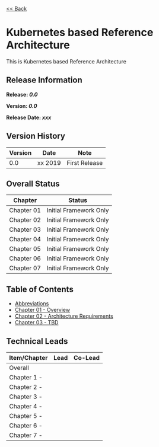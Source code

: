 [<< Back](../)

# Kubernetes based Reference Architecture

This is Kubernetes based Reference Architecture

## Release Information
**Release: _0.0_**

**Version: _0.0_**

**Release Date: _xxx_**

## Version History

| Version | Date | Note
| --- | --- | --- |
| 0.0 | xx 2019 | First Release|


## Overall Status

| Chapter | Status |
| --- | --- |
| Chapter 01 | Initial Framework Only |
| Chapter 02 | Initial Framework Only |
| Chapter 03 | Initial Framework Only |
| Chapter 04 | Initial Framework Only |
| Chapter 05 | Initial Framework Only |
| Chapter 06 | Initial Framework Only |
| Chapter 07 | Initial Framework Only |

## Table of Contents
* [Abbreviations](abbreviations.md)
* [Chapter 01 - Overview](chapters/chapter01.md)
* [Chapter 02 - Architecture Requirements](chapters/chapter02.md)
* [Chapter 03 - TBD](.)


## Technical Leads

| Item/Chapter | Lead | Co-Lead |
|-------------------------------------------|---------------------------------------------------------------------------------------------------------------------|------------|
| Overall |  |  |
| Chapter 1 -  | | |
| Chapter 2 -  | | |
| Chapter 3 -  | | |
| Chapter 4 -  | | |
| Chapter 5 -  | | |
| Chapter 6 -  | | |
| Chapter 7 -  | | |

